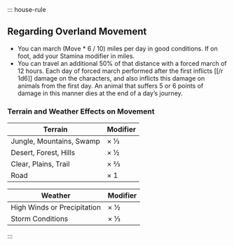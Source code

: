 <div class="ecr ecr-wrapper ecr-markeddown">
::: house-rule

## Regarding Overland Movement

- You can march (Move * 6 / 10) miles per day in good conditions. If on foot, add your Stamina modifier in miles.
- You can travel an additional 50% of that distance with a forced march of 12 hours. Each day of forced march performed after the first inflicts [[/r 1d6]] damage on the characters, and also inflicts this damage on animals from the first day. An animal that suffers 5 or 6 points of damage in this manner dies at the end of a day’s journey.

### Terrain and Weather Effects on Movement

| Terrain | Modifier |
|--|--|
| Jungle, Mountains, Swamp | × ⅓ |
| Desert, Forest, Hills | × ½ |
| Clear, Plains, Trail | × ⅔ |
| Road | × 1 |

| Weather | Modifier |
|--|--|
| High Winds or Precipitation |  × ½ |
| Storm Conditions  | × ⅓ |

:::
</div>